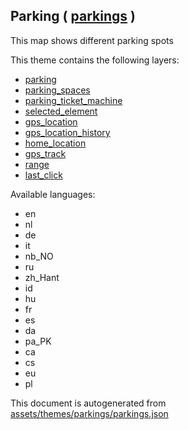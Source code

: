 [//]: # (WARNING: this file is automatically generated. Please find the sources at the bottom and edit those sources)

 Parking ( [parkings](https://mapcomplete.org/parkings) ) 
----------------------------------------------------------



This map shows different parking spots

This theme contains the following layers:



  - [parking](../Layers/parking.md)
  - [parking_spaces](../Layers/parking_spaces.md)
  - [parking_ticket_machine](../Layers/parking_ticket_machine.md)
  - [selected_element](../Layers/selected_element.md)
  - [gps_location](../Layers/gps_location.md)
  - [gps_location_history](../Layers/gps_location_history.md)
  - [home_location](../Layers/home_location.md)
  - [gps_track](../Layers/gps_track.md)
  - [range](../Layers/range.md)
  - [last_click](../Layers/last_click.md)


Available languages:



  - en
  - nl
  - de
  - it
  - nb_NO
  - ru
  - zh_Hant
  - id
  - hu
  - fr
  - es
  - da
  - pa_PK
  - ca
  - cs
  - eu
  - pl
 

This document is autogenerated from [assets/themes/parkings/parkings.json](https://github.com/pietervdvn/MapComplete/blob/develop/assets/themes/parkings/parkings.json)
